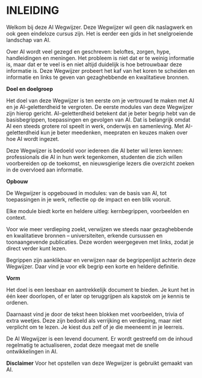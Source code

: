 # INLEIDING

Welkom bij deze AI Wegwijzer. Deze Wegwijzer wil geen dik naslagwerk en ook geen eindeloze cursus zijn. Het is eerder een gids in het snelgroeiende landschap van AI.

Over AI wordt veel gezegd en geschreven: beloftes, zorgen, hype, handleidingen en meningen. Het probleem is niet dat er te weinig informatie is, maar dat er te veel is en niet altijd duidelijk is hoe betrouwbaar deze informatie is. Deze Wegwijzer probeert het kaf van het koren te scheiden en informatie en links te geven van gezaghebbende en kwalitatieve bronnen. 
<br/>

**Doel en doelgroep**

Het doel van deze Wegwijzer is ten eerste om je vertrouwd te maken met AI en je AI-geletterdheid te vergroten. De eerste modules van deze Wegwijzer zijn hierop gericht. 
AI-geletterdheid betekent dat je beter begrip hebt van de basisbegrippen, toepassingen en gevolgen van AI. Dat is belangrijk omdat AI een steeds grotere rol speelt in werk, onderwijs en samenleving. Met AI-geletterdheid kun je beter meedenken, meepraten en keuzes maken over hoe AI wordt ingezet.


Deze Wegwijzer is bedoeld voor iedereen die AI beter wil leren kennen: professionals die AI in hun werk tegenkomen, studenten die zich willen voorbereiden op de toekomst, en nieuwsgierige lezers die overzicht zoeken in de overvloed aan informatie.


**Opbouw**

De Wegwijzer is opgebouwd in modules: van de basis van AI, tot toepassingen in je werk, reflectie op de impact en een blik vooruit.

Elke module biedt korte en heldere uitleg: kernbegrippen, voorbeelden en context.

Voor wie meer verdieping zoekt, verwijzen we steeds naar gezaghebbende en kwalitatieve bronnen  – universiteiten, erkende cursussen en toonaangevende publicaties. Deze worden weergegeven met links, zodat je direct verder kunt lezen.

Begrippen zijn aanklikbaar en verwijzen naar de begrippenlijst achterin deze Wegwijzer. Daar vind je voor elk begrip een korte en heldere definitie.


**Vorm**

Het doel is een leesbaar en aantrekkelijk document te bieden. Je kunt het in één keer doorlopen, of er later op teruggrijpen als kapstok om je kennis te ordenen.

Daarnaast vind je door de tekst heen blokken met voorbeelden, trivia of extra weetjes. Deze zijn bedoeld als verrijking en verdieping, maar niet verplicht om te lezen. Je kiest dus zelf of je die meeneemt in je leerreis.

De AI Wegwijzer is een levend document. Er wordt gestreefd om de inhoud regelmatig te actualiseren, zodat deze meegaat met de snelle ontwikkelingen in AI.

**Disclaimer**
Voor het opstellen van deze Wegwijzer is gebruikt gemaakt van AI. 
